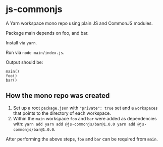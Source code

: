 # js-commonjs

A Yarn workspace mono repo using plain JS and CommonJS modules.

Package main depends on foo, and bar.

Install via `yarn`.

Run via `node main/index.js`.

Output should be:

```
main()
foo()
bar()
```

## How the mono repo was created

1. Set up a root `package.json` with `"private": true` set and a `workspaces` that points to the directory of each workspace.
2. Within the `main` workspace `foo` and `bar` were added as dependencies with: `yarn add yarn add @js-commonjs/bar@1.0.0 yarn add @js-commonjs/bar@1.0.0`.

After performing the above steps, `foo` and `bar` can be required from `main`.
